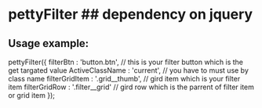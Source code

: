 # pettyFilter ## dependency on jquery

## Usage example:
pettyFilter({
    filterBtn       : 'button.btn',  // this is your filter button which is the get targated value
    ActiveClassName : 'current',    // you have to must use by class name
    filterGridItem  : '.grid__thumb', // gird item which is your filter item
    filterGridRow   : '.filter__grid' // gird row which is the parrent of  filter item or grid item
});
